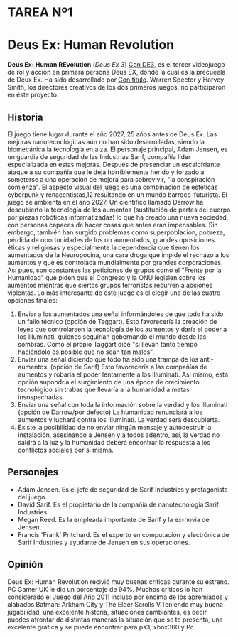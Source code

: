# TAREA Nº1

Deus Ex: Human Revolution
=========================

**Deus Ex: Human REvolution** (*Deus Ex 3*) [Con DE3](http://www.deusex.com/ "DE3"), es el tercer videojuego de rol y acción en primera persona Deus EX, donde la cual es la precueela de Deux Ex. Ha sido desarrollado por [Con titulo](http://es.wikipedia.org/wiki/Eidos_Interactive "Eidos Montreal"). Warren Spector y Harvey Smith, los directores creativos de los dos primeros juegos, no participaron en éste proyecto.

Historia
--------

El juego tiene lugar durante el año 2027, 25 años antes de Deus Ex. Las mejoras nanotecnológicas aún no han sido desarrolladas, siendo la biomecánica la tecnología en alza. El personaje principal, Adam Jensen, es un guardia de seguridad de las Industrias Sarif, compañía líder especializada en estas mejoras. Después de presenciar un escalofriante ataque a su compañía que le deja horriblemente herido y forzado a someterse a una operación de mejora para sobrevivir, "la conspiración comienza". El aspecto visual del juego es una combinación de estéticas cyberpunk y renacentistas,12 resultando en un mundo barroco-futurista. El juego se ambienta en el año 2027. Un científico llamado Darrow ha descubierto la tecnología de los aumentos (sustitución de partes del cuerpo por piezas robóticas informatizadas) lo que ha creado una nueva sociedad, con personas capaces de hacer cosas que antes eran impensables. Sin embargo, también han surgido problemas como superpoblación, pobreza, pérdida de oportunidades de los no aumentados, grandes oposiciones éticas y religiosas y especialmente la dependencia que tienen los aumentados de la Neuropocina, una cara droga que impide el rechazo a los aumentos y que es controlada mundialmente por grandes corporaciones. Así pues, son constantes las peticiones de grupos como el "Frente por la Humanidad" que piden que el Congreso y la ONU legislen sobre los aumentos mientras que ciertos grupos terroristas recurren a acciones violentas.
Lo más interesante de este juego es el elegir una de las cuatro opciones finales:
1. Enviar a los aumentados una señal informándoles de que todo ha sido un fallo técnico (opción de Taggart). Esto favorecería la creación de leyes que controlarsen la tecnología de los aumentos y daría el poder a los Illuminati, quienes seguirían gobernando el mundo desde las sombras. Como el propio Taggart dice "si llevan tanto tiempo haciéndolo es posible que no sean tan malos".
2. Enviar una señal diciendo que todo ha sido una trampa de los anti-aumentos. (opción de Sarif) Esto favorecería a las compañías de aumentos y robaría el poder lentamente a los Illuminati. Así mismo, esta opción supondría el surgimiento de una época de crecimiento tecnológico sin trabas que llevaría a la humanidad a metas insospechadas.
3. Enviar una señal con toda la información sobre la verdad y los Illuminati (opción de Darrow/por defecto) La humanidad renunciará a los aumentos y luchará contra los Illuminati. La verdad será descubierta.
4. Existe la posibilidad de no enviar ningún mensaje y autodestruir la instalación, asesinando a Jensen y a todos adentro, así, la verdad no saldrá a la luz y la humanidad deberá encontrar la respuesta a los conflictos sociales por sí misma.

Personajes
----------

* Adam Jensen. Es el jefe de seguridad de Sarif Industries y protagonista del juego.
* David Sarif. Es el propietario de la compañia de nanotecnología Sarif Industries.
* Megan Reed. Es la empleada importante de Sarif y la ex-novia de Jensen.
* Francis 'Frank' Pritchard. Es el experto en computación y electrónica de Sarif Industries y ayudante de Jensen en sus operaciones.

Opinión
-------

Deus Ex: Human Revolution recivió muy buenas críticas durante su estreno. PC Gamer UK le dio un porcentaje de 94%. Muchos criticos lo han considerado el Juego del Año 2011  incluso por encima de los apremiados y alabados Batman: Arkham City y The Elder Scrolls V.Teniendo muy buena jugabilidad, una excelente historia, situaciones cambiantes, es decir, puedes afrontar de distintas maneras la situación que se te presenta, una excelente gráfica y se puede encontrar para ps3, xbox360 y Pc.
